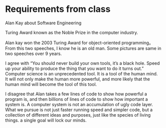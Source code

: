 # Requirements from class

Alan Kay about Software Engineering


Turing Award known as the Noble Prize in the computer industry.

Alan kay won the 2003 Turing Award for object-oriented programming。From this two speeches, I know he is an old man. Some pictures are same in two speeches over 9 years.

I agree with “You should never build your own tools, it’s a black hole. Speed up your ability to produce the thing that you want to do it turns out.” Computer science is an unprecedented tool. It is a tool of the human mind. It will not only make the human more powerful, and more likely that the human mind will become the tool of this tool.

I disagree that Alan takes a few lines of code to show how powerful a program is, and then billions of lines of code to show how important a system is. A computer system is not an accumulation of ugly code layer. What we pursue is not just faster running speed and simpler code, but a collection of different ideas and purposes, just like the species of living things. a single goal will lock our minds.

